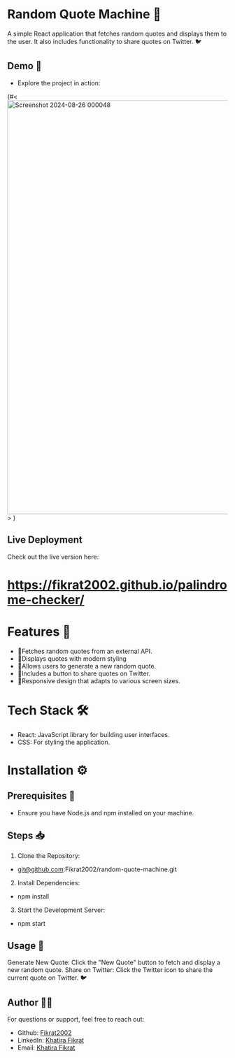 # Random Quote Machine 🌟

A simple React application that fetches random quotes and displays them to the user. It also includes functionality to share quotes on Twitter. 🐦

## Demo 📸

- Explore the project in action:

(#<<img width="947" alt="Screenshot 2024-08-26 000048" src="https://github.com/user-attachments/assets/11ed41b3-ecdc-4b79-950d-e7f190ce140b">>
)

## Live Deployment
Check out the live version here: 

# https://fikrat2002.github.io/palindrome-checker/


# Features 🚀
- 📜Fetches random quotes from an external API.
- 🎨Displays quotes with modern styling
- 🔄Allows users to generate a new random quote.
- 📣Includes a button to share quotes on Twitter.
- 📱Responsive design that adapts to various screen sizes.


# Tech Stack 🛠️
- React: JavaScript library for building user interfaces.
- CSS: For styling the application.


# Installation ⚙️

## Prerequisites 🔧
- Ensure you have Node.js and npm installed on your machine.


## Steps 📥
1. Clone the Repository:
- git@github.com:Fikrat2002/random-quote-machine.git

2. Install Dependencies:
- npm install

3. Start the Development Server:
- npm start


## Usage 💬
Generate New Quote: Click the "New Quote" button to fetch and display a new random quote.
Share on Twitter: Click the Twitter icon to share the current quote on Twitter. 🐦

## Author 👩‍💻
For questions or support, feel free to reach out:

- Github: [Fikrat2002](https://github.com/Fikrat2002)
- LinkedIn: [Khatira Fikrat](https://www.linkedin.com/in/khatira-fikrat-671404311)
- Email: [Khatira Fikrat](fekratkhatira@gmail.com)
